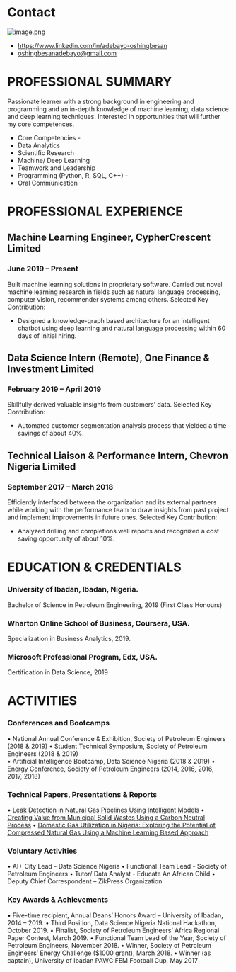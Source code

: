 # Contact  
![image.png](attachment:image.png)
- https://www.linkedin.com/in/adebayo-oshingbesan 
- oshingbesanadebayo@gmail.com 
 
# PROFESSIONAL SUMMARY 
Passionate learner with a strong background in engineering and programming and an in-depth knowledge of machine learning, data science and deep learning techniques. Interested in opportunities that will further my core competences.  
- Core Competencies - 
- Data Analytics 					
- Scientific Research 
- Machine/ Deep Learning 			
- Teamwork and Leadership 
- Programming (Python, R, SQL, C++) 		-
- Oral Communication 
 
# PROFESSIONAL EXPERIENCE 
## Machine Learning Engineer, CypherCrescent Limited 
### June 2019 – Present 
Built machine learning solutions in proprietary software. Carried out novel machine learning research in fields such as natural language processing, computer vision, recommender systems among others. Selected Key Contribution: 
- Designed a knowledge-graph based architecture for an intelligent chatbot using deep learning and natural language processing within 60 days of initial hiring.

## Data Science Intern (Remote), One Finance & Investment Limited 
### February 2019 – April 2019 
Skillfully derived valuable insights from customers’ data. Selected Key Contribution: 
- Automated customer segmentation analysis process that yielded a time savings of about 40%. 

## Technical Liaison & Performance Intern, Chevron Nigeria Limited 
### September 2017 – March 2018 
Efficiently interfaced between the organization and its external partners while working with the performance team to draw insights from past project and implement improvements in future ones. Selected Key Contribution: 
- Analyzed drilling and completions well reports and recognized a cost saving opportunity of about 10%. 
 
 
# EDUCATION & CREDENTIALS 
### University of Ibadan, Ibadan, Nigeria. 
Bachelor of Science in Petroleum Engineering, 2019 (First Class Honours) 
 
### Wharton Online School of Business, Coursera, USA. 
Specialization in Business Analytics, 2019. 
 
### Microsoft Professional Program, Edx, USA. 
Certification in Data Science, 2019 
 
# ACTIVITIES 
### Conferences and Bootcamps
•	National Annual Conference & Exhibition, Society of Petroleum Engineers (2018 & 2019) 
•	Student Technical Symposium, Society of Petroleum Engineers (2018 & 2019) 	
•	Artificial Intelligence Bootcamp, Data Science Nigeria (2018 & 2019) 
•	Energy Conference, Society of Petroleum Engineers (2014, 2016, 2016, 2017, 2018) 
 
### Technical Papers, Presentations & Reports 
•	[Leak Detection in Natural Gas Pipelines Using Intelligent Models](https://www.onepetro.org/conference-paper/SPE-198738-MS) 
•	[Creating Value from Municipal Solid Wastes Using a Carbon Neutral Process](https://drive.google.com/file/d/1JTt2xeWZJAF7KANDfgmh_pRnQ6Hyrs3u/view)
•	[Domestic Gas Utilization in Nigeria: Exploring the Potential of Compressed Natural Gas Using a Machine Learning Based Approach](https://www.academia.edu/389198220)
 
### Voluntary Activities
•	AI+ City Lead - Data Science Nigeria
•	Functional Team Lead - Society of Petroleum Engineers 
•	Tutor/ Data Analyst - Educate An African Child 
•	Deputy Chief Correspondent – ZikPress Organization 
 
### Key Awards & Achievements
•	Five-time recipient, Annual Deans’ Honors Award – University of Ibadan, 2014 – 2019. 
•	Third Position, Data Science Nigeria National Hackathon, October 2019. 
•	Finalist, Society of Petroleum Engineers’ Africa Regional Paper Contest, March 2019. 
•	Functional Team Lead of the Year, Society of Petroleum Engineers, November 2018. 
•	Winner, Society of Petroleum Engineers’ Energy Challenge ($1000 grant), March 2018. 
•	Winner (as captain), University of Ibadan PAWCIFEM Football Cup, May 2017



```python

```
